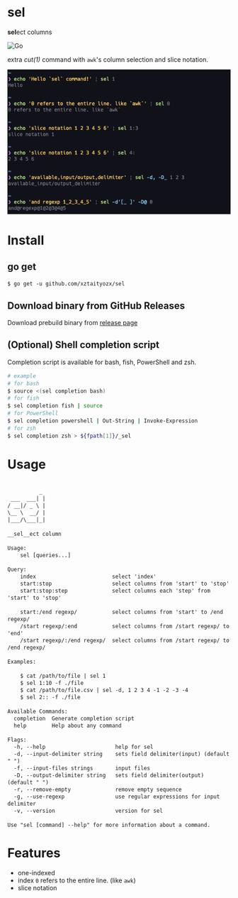 # sel
**sel**ect columns  

![Go](https://github.com/xztaityozx/sel/workflows/Go/badge.svg)

extra _cut(1)_ command with `awk`'s column selection and slice notation.

![example](./img/example.png)

# Install
## go get
```
$ go get -u github.com/xztaityozx/sel
```

## Download binary from GitHub Releases
Download prebuild binary from [release page](https://github.com/xztaityozx/sel/releases)


## (Optional) Shell completion script
Completion script is available for bash, fish, PowerShell and zsh.

```sh
# example
# for bash
$ source <(sel completion bash)
# for fish
$ sel completion fish | source
# for PowerShell
$ sel completion powershell | Out-String | Invoke-Expression
# for zsh
$ sel completion zsh > ${fpath[1]}/_sel
```

# Usage

```

          _ 
 ___  ___| |
/ __|/ _ \ |
\__ \  __/ |
|___/\___|_|

__sel__ect column

Usage:
	sel [queries...]

Query:
	index                        select 'index'
	start:stop                   select columns from 'start' to 'stop'
	start:stop:step              select columns each 'step' from 'start' to 'stop'

	start:/end regexp/           select columns from 'start' to /end regexp/
	/start regexp/:end           select columns from /start regexp/ to 'end'
	/start regexp/:/end regexp/  select columns from /start regexp/ to /end regexp/

Examples:

	$ cat /path/to/file | sel 1
	$ sel 1:10 -f ./file
	$ cat /path/to/file.csv | sel -d, 1 2 3 4 -1 -2 -3 -4
	$ sel 2:: -f ./file

Available Commands:
  completion  Generate completion script
  help        Help about any command

Flags:
  -h, --help                      help for sel
  -d, --input-delimiter string    sets field delimiter(input) (default " ")
  -f, --input-files strings       input files
  -D, --output-delimiter string   sets field delimiter(output) (default " ")
  -r, --remove-empty              remove empty sequence
  -g, --use-regexp                use regular expressions for input delimiter
  -v, --version                   version for sel

Use "sel [command] --help" for more information about a command.
```

# Features
- one-indexed
- index `0` refers to the entire line. (like `awk`)
- slice notation

